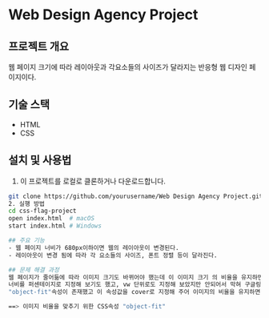 # Web Design Agency Project
## 프로젝트 개요
웹 페이지 크기에 따라 레이아웃과 각요소들의 사이즈가 달라지는 반응형 웹 디자인 페이지이다. 

## 기술 스택
- HTML
- CSS

## 설치 및 사용법
1.  이 프로젝트를 로컬로 클론하거나 다운로드합니다.

   ```bash
   git clone https://github.com/yourusername/Web Design Agency Project.git
2. 실행 방법
  cd css-flag-project
  open index.html  # macOS
  start index.html # Windows

## 주요 기능
- 웹 페이지 너비가 680px이하이면 웹의 레이아웃이 변경된다. 
- 레이아웃이 변경 됨에 따라 각 요소들의 사이즈, 폰트 정렬 등이 달라진다. 

## 문제 해결 과정
웹 페이지가 줄어듦에 따라 이미지 크기도 바뀌어야 했는데 이 이미지 크기 의 비율을 유지하면서 줄이는 부분에 대해 어려움을 겪었다. 
너비를 퍼센테이지로 지정해 보기도 했고, vw 단위로도 지정해 보았지만 안되어서 막혀 구글링해서 찾아보니
"object-fit"속성이 존재했고 이 속성값을 cover로 지정해 주어 이미지의 비율을 유지하면서 이미지 크기가 줄어 들도록 할 수 있었다. 

==> 이미지 비율을 맞추기 위한 CSS속성 "object-fit"

